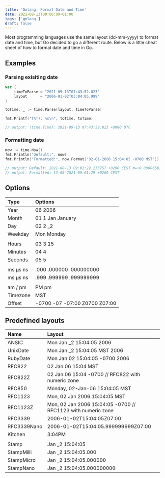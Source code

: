 ```yaml
---
title: 'Golang: Format Date and Time'
date: 2021-08-13T00:00:00+01:00
tags: ['golang']
draft: false
---
```


Most programming languages use the same layout (dd-mm-yyyy) to format date and time, but Go decided to go a different route. Below is a little cheat sheet of how to format date and time in Go.

## Examples

### Parsing exisiting date

```go
var (
    timeToParse = "2021-09-13T07:43:52.823"
    layout      = "2006-01-02T03:04:05.999"
)

toTime, _ := time.Parse(layout, timeToParse)

fmt.Printf("(%T): %s\n", toTime, toTime)

// output: (time.Time): 2021-09-13 07:43:52.823 +0000 UTC
```

### Formatting date

```go
now := time.Now()
fmt.Println("Default:", now)
fmt.Println("Formatted:", now.Format("02-01-2006 15:04:05 -0700 MST"))

// output: Default: 2021-08-13 09:01:29.233757 +0200 CEST m=+0.000065018
// output: Formatted: 13-08-2021 09:01:29 +0200 CEST
```

## Options

| Type     | Options                       |
| :------- | :---------------------------- |
| Year     | 06 2006                       |
| Month    | 01 1 Jan January              |
| Day      | 02 2 \_2                      |
| Weekday  | Mon Monday                    |
|          |                               |
| Hours    | 03 3 15                       |
| Minutes  | 04 4                          |
| Seconds  | 05 5                          |
|          |                               |
| ms μs ns | .000 .000000 .000000000       |
| ms μs ns | .999 .999999 .999999999       |
|          |                               |
| am / pm  | PM pm                         |
| Timezone | MST                           |
| Offset   | -0700 -07 -07:00 Z0700 Z07:00 |

## Predefined layouts

| Name        | Layout                                                       |
| :---------- | :----------------------------------------------------------- |
| ANSIC       | Mon Jan \_2 15:04:05 2006                                    |
| UnixDate    | Mon Jan \_2 15:04:05 MST 2006                                |
| RubyDate    | Mon Jan 02 15:04:05 -0700 2006                               |
| RFC822      | 02 Jan 06 15:04 MST                                          |
| RFC822Z     | 02 Jan 06 15:04 -0700 // RFC822 with numeric zone            |
| RFC850      | Monday, 02-Jan-06 15:04:05 MST                               |
| RFC1123     | Mon, 02 Jan 2006 15:04:05 MST                                |
| RFC1123Z    | Mon, 02 Jan 2006 15:04:05 -0700 // RFC1123 with numeric zone |
| RFC3339     | 2006-01-02T15:04:05Z07:00                                    |
| RFC3339Nano | 2006-01-02T15:04:05.999999999Z07:00                          |
| Kitchen     | 3:04PM                                                       |
|             |                                                              |
| Stamp       | Jan \_2 15:04:05                                             |
| StampMilli  | Jan \_2 15:04:05.000                                         |
| StampMicro  | Jan \_2 15:04:05.000000                                      |
| StampNano   | Jan \_2 15:04:05.000000000                                   |
